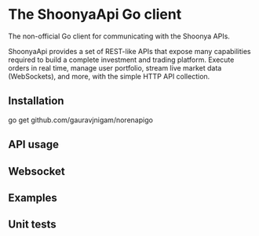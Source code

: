 # The ShoonyaApi Go client
The non-official Go client for communicating with the Shoonya APIs.

ShoonyaApi provides a set of REST-like APIs that expose many capabilities required to build a complete investment and trading platform. Execute orders in real time, manage user portfolio, stream live market data (WebSockets), and more, with the simple HTTP API collection.

## Installation
go get github.com/gauravjnigam/norenapigo

## API usage

## Websocket

## Examples

## Unit tests
